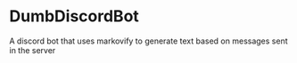 # DumbDiscordBot

A discord bot that uses markovify to generate text based on messages sent in the server
